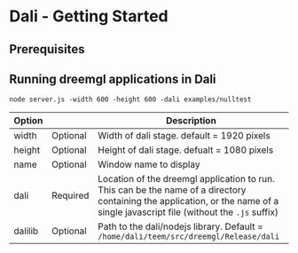 # Dali - Getting Started

## Prerequisites

## Running dreemgl applications in Dali

```
node server.js -width 600 -height 600 -dali examples/nulltest
```
| Option  |          | Description                                                         |
| ------- | -------- | ------------------------------------------------------------------- |
| width   | Optional | Width of dali stage. default = 1920 pixels |
| height  | Optional | Height of dali stage. defualt = 1080 pixels |
| name    | Optional | Window name to display |
| dali    | Required | Location of the dreemgl application to run. This can be the name of a directory containing the application, or the name of a single javascript file (without the ```.js``` suffix)
| dalilib | Optional | Path to the dali/nodejs library. Default = ```/home/dali/teem/src/dreemgl/Release/dali```
